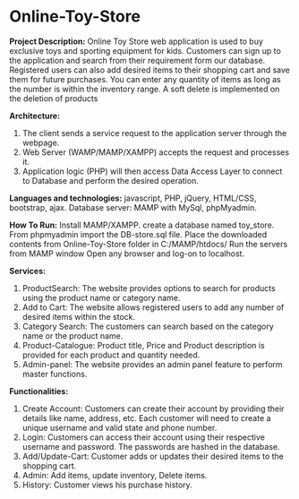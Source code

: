 # Online-Toy-Store
**Project Description:** 
Online Toy Store web application is used to buy exclusive toys and sporting equipment for kids. Customers can sign up to the application and search from their requirement form our database. Registered users can also add desired items to their shopping cart and save them for future purchases. You can enter any quantity of items as long as the number is within the inventory range. A soft delete is implemented on the deletion of products

**Architecture:**
1. The client sends a service request to the application server through the webpage.
2. Web Server (WAMP/MAMP/XAMPP) accepts the request and processes it.
3. Application logic (PHP) will then access Data Access Layer to connect to Database and perform the desired operation.

**Languages and technologies:**
javascript, PHP, jQuery, HTML/CSS, bootstrap, ajax. Database server: MAMP with MySql, phpMyadmin.

**How To Run:**
Install MAMP/XAMPP. create a database named toy_store. From phpmyadmin import the DB-store.sql file. Place the downloaded contents from Online-Toy-Store folder in C:/MAMP/htdocs/ Run the servers from MAMP window Open any browser and log-on to localhost.

**Services:**
1. ProductSearch: The website provides options to search for products using the product name or category name.
2. Add to Cart: The website allows registered users to add any number of desired items within the stock.
3. Category Search: The customers can search based on the category name or the product name.
4. Product-Catalogue: Product title, Price and Product description is provided for each product and quantity needed.
5. Admin-panel: The website provides an admin panel feature to perform master functions.

**Functionalities:**
1. Create Account: Customers can create their account by providing their details like name, address, etc. Each customer will need to create a unique username and valid state and phone number.
2. Login: Customers can access their account using their respective username and password. The passwords are hashed in the database.
3. Add/Update-Cart: Customer adds or updates their desired items to the shopping cart.
4. Admin: Add items, update inventory, Delete items.
5. History: Customer views his purchase history.
